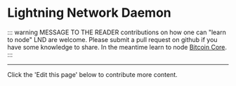 # Lightning Network Daemon

::: warning MESSAGE TO THE READER
contributions on how one can "learn to node" LND are welcome. Please submit a pull request on github if you have some knowledge to share. In the meantime learn to node [Bitcoin Core](/bitcoin-core).
:::

---

Click the 'Edit this page' below to contribute more content.